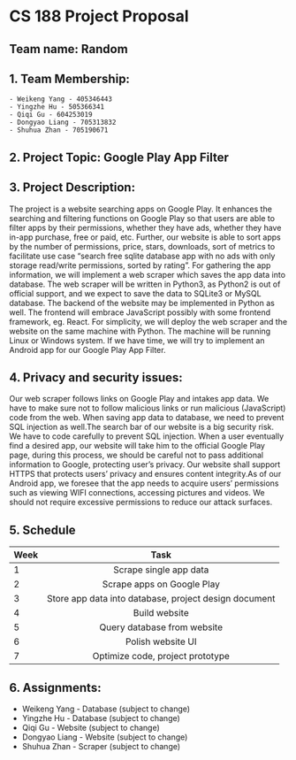 # CS 188 Project Proposal

## Team name: Random

## 1. Team Membership:
    - Weikeng Yang - 405346443
    - Yingzhe Hu - 505366341
    - Qiqi Gu - 604253019
    - Dongyao Liang - 705313832
    - Shuhua Zhan - 705190671

## 2. Project Topic: Google Play App Filter

## 3. Project Description:
The project is a website searching apps on Google Play. It enhances the searching and filtering functions on Google Play so that users are able to filter apps by their permissions, whether they have ads, whether they have in-app purchase, free or paid, etc. Further, our website is able to sort apps by the number of permissions, price, stars, downloads, sort of metrics to facilitate use case “search free sqlite database app with no ads with only storage read/write permissions, sorted by rating”.
For gathering the app information, we will implement a web scraper which saves the app data into database. The web scraper will be written in Python3, as Python2 is out of official support, and we expect to save the data to SQLite3 or MySQL database. The backend of the website may be implemented in Python as well. The frontend will embrace JavaScript possibly with some frontend framework, eg. React. For simplicity, we will deploy the web scraper and the website on the same machine with Python. The machine will be running Linux or Windows system.
If we have time, we will try to implement an Android app for our Google Play App Filter. 

## 4. Privacy and security issues:

Our web scraper follows links on Google Play and intakes app data. We have to make sure not to follow malicious links or run malicious (JavaScript) code from the web. When saving app data to database, we need to prevent SQL injection as well.The search bar of our website is a big security risk. We have to code carefully to prevent SQL injection. When a user eventually find a desired app, our website will take him to the official Google Play page, during this process, we should be careful not to pass additional information to Google, protecting user’s privacy. Our website shall support HTTPS that protects users’ privacy and ensures content integrity.As of our Android app, we foresee that the app needs to acquire users’ permissions such as viewing WIFI connections, accessing pictures and videos. We should not require excessive permissions to reduce our attack surfaces. 
    
## 5. Schedule 

| Week     | Task           | 
| -------|:----------------------------:| 
| 1     | Scrape single app data | 
| 2     |Scrape apps on Google Play  |  
| 3     | Store app data into database, project design document  |    
|4      |Build website                            |
|5      |Query database from website|
|6      |Polish website UI          |
|7      |Optimize code, project prototype|

## 6. Assignments:
 - Weikeng Yang -
Database (subject to change)
 - Yingzhe Hu - 
Database (subject to change)
 - Qiqi Gu - 
Website (subject to change)
 - Dongyao Liang - 
Website (subject to change)
 - Shuhua Zhan -
Scraper (subject to change)
